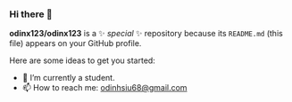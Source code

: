 ### Hi there 👋

**odinx123/odinx123** is a ✨ _special_ ✨ repository because its `README.md` (this file) appears on your GitHub profile.

Here are some ideas to get you started:

- 🔭 I’m currently a student.
- 📫 How to reach me: odinhsiu68@gmail.com
